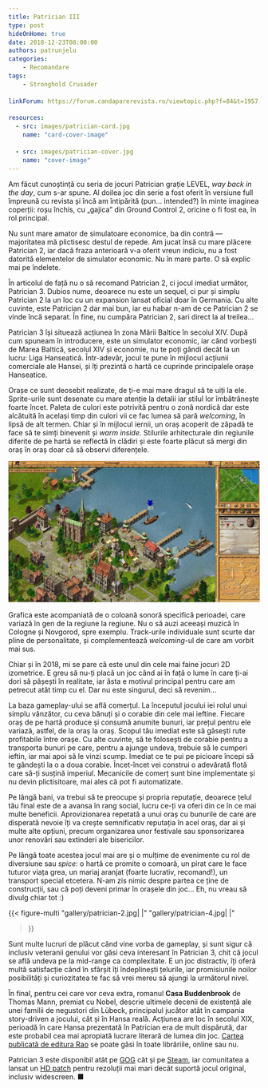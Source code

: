 ```yaml
---
title: Patrician III
type: post
hideOnHome: true
date: 2018-12-23T08:00:00
authors: patrunjelu
categories:
    - Recomandare
tags:
    - Stronghold Crusader

linkForum: https://forum.candaparerevista.ro/viewtopic.php?f=84&t=1957

resources:
  - src: images/patrician-card.jpg
    name: "card-cover-image"

  - src: images/patrician-cover.jpg
    name: "cover-image"
---
```

Am făcut cunoștință cu seria de jocuri Patrician grație LEVEL, _way back in the day_, cum s-ar spune. Al doilea joc din serie a fost oferit în versiune full împreună cu revista și încă am întipărită (pun... intended?) în minte imaginea coperții: roșu închis, cu „gajica” din Ground Control 2, oricine o fi fost ea, în rol principal.

Nu sunt mare amator de simulatoare economice, ba din contră — majoritatea mă plictisesc destul de repede. Am jucat însă cu mare plăcere Patrician 2, iar dacă fraza anterioară v-a oferit vreun indiciu, nu a fost datorită elementelor de simulator economic. Nu în mare parte. O să explic mai pe îndelete.

În articolul de față nu o să recomand Patrician 2, ci jocul imediat următor, Patrician 3. Dubios nume, deoarece nu este un sequel, ci pur și simplu Patrician 2 la un loc cu un expansion lansat oficial doar în Germania. Cu alte cuvinte, este Patrician 2 dar mai bun, iar eu habar n-am de ce Patrician 2 se vinde încă separat. În fine, nu cumpăra Patrician 2, sari direct la al treilea...

Patrician 3 își situează acțiunea în zona Mării Baltice în secolul XIV. După cum spuneam în introducere, este un simulator economic, iar când vorbești de Marea Baltică, secolul XIV și economie, nu te poți gândi decât la un lucru: Liga Hanseatică. Într-adevăr, jocul te pune în mijlocul acțiunii comerciale ale Hansei, și îți prezintă o hartă ce cuprinde principalele orașe Hanseatice.

Orașe ce sunt deosebit realizate, de ți-e mai mare dragul să te uiți la ele. Sprite-urile sunt desenate cu mare atenție la detalii iar stilul lor îmbătrânește foarte încet. Paleta de culori este potrivită pentru o zonă nordică dar este alcătuită în același timp din culori vii ce fac lumea să pară _welcoming_, în lipsă de alt termen. Chiar și în mijlocul iernii, un oraș acoperit de zăpadă te face să te simți binevenit și _warm inside_. Stilurile arhitecturale din regiunile diferite de pe hartă se reflectă în clădiri și este foarte plăcut să mergi din oraș în oraș doar că să observi diferențele.

![](gallery/patrician-1.jpg)

Grafica este acompaniată de o coloană sonoră specifică perioadei, care variază în gen de la regiune la regiune. Nu o să auzi aceeași muzică în Cologne și Novgorod, spre exemplu. Track-urile individuale sunt scurte dar pline de personalitate, și complementează _welcoming_-ul de care am vorbit mai sus.

Chiar și în 2018, mi se pare că este unul din cele mai faine jocuri 2D izometrice. E greu să nu-ți placă un joc când ai în față o lume în care ți-ai dori să pășești în realitate, iar ăsta e motivul principal pentru care am petrecut atât timp cu el. Dar nu este singurul, deci să revenim...

La baza gameplay-ului se află comerțul. La începutul jocului iei rolul unui simplu vânzător, cu ceva bănuți și o corabie din cele mai ieftine. Fiecare oraș de pe hartă produce și consumă anumite bunuri, iar prețul pentru ele variază, astfel, de la oraș la oraș. Scopul tău imediat este să găsești rute profitabile între orașe. Cu alte cuvinte, să te folosești de corabie pentru a transporta bunuri pe care, pentru a ajunge undeva, trebuie să le cumperi ieftin, iar mai apoi să le vinzi scump. Imediat ce te pui pe picioare începi să te gândești la o a doua corabie. Încet-încet vei construi o adevărată flotă care să-ți susțină imperiul. Mecanicile de comerț sunt bine implementate și nu devin plictisitoare, mai ales că pot fi automatizate.

Pe lângă bani, va trebui să te preocupe și propria reputație, deoarece țelul tău final este de a avansa în rang social, lucru ce-ți va oferi din ce în ce mai multe beneficii. Aprovizionarea repetată a unui oraș cu bunurile de care are disperată nevoie îți va crește semnificativ reputația în acel oraș, dar ai și multe alte opțiuni, precum organizarea unor festivale sau sponsorizarea unor renovări sau extinderi ale bisericilor.

Pe lângă toate acestea jocul mai are și o mulțime de evenimente cu rol de diversiune sau _spice_: o hartă ce promite o comoară, un pirat care le face tuturor viața grea, un mariaj aranjat (foarte lucrativ, recomand!), un transport special etcetera. N-am zis nimic despre partea ce ține de construcții, sau că poți deveni primar în orașele din joc... Eh, nu vreau să divulg chiar tot :)

{{< figure-multi
    "gallery/patrician-2.jpg| |"
    "gallery/patrician-4.jpg| |"
>}}

Sunt multe lucruri de plăcut când vine vorba de gameplay, și sunt sigur că inclusiv veteranii genului vor găsi ceva interesant în Patrician 3, chit că jocul se află undeva pe la mid-range ca complexitate. E un joc distractiv, îți oferă multă satisfacție când în sfârșit îți îndeplinești țelurile, iar promisiunile noilor posibilități și curiozitatea te fac să vrei mereu să ajungi la următorul nivel.

În final, pentru cei care vor ceva extra, romanul **Casa Buddenbrook** de Thomas Mann, premiat cu Nobel, descrie ultimele decenii de existență ale unei familii de negustori din Lübeck, principalul jucător atât în campania story-driven a jocului, cât și în Hansa reală. Acțiunea are loc în secolul XIX, perioadă în care Hansa prezentată în Patrician era de mult dispărută, dar este probabil cea mai apropiată lucrare literară de lumea din joc. [Cartea publicată de editura Rao](https://www.raobooks.com/product/casa-buddenbrook-3/) se poate găsi în toate librăriile, online sau nu.

Patrician 3 este disponibil atât pe [GOG](https://www.gog.com/game/patrician_3) cât și pe [Steam](https://store.steampowered.com/app/33570/Patrician_III/), iar comunitatea a lansat un [HD patch](https://steamcommunity.com/sharedfiles/filedetails/?id=382413909) pentru rezoluții mai mari decât suportă jocul original, inclusiv widescreen. ■